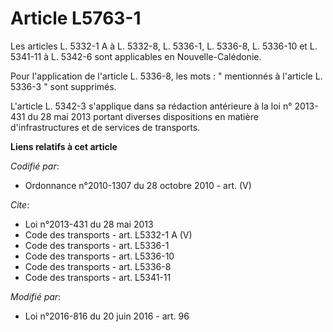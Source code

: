 # Article L5763-1

Les articles L. 5332-1 A à L. 5332-8, L. 5336-1, L. 5336-8, L. 5336-10 et L. 5341-11 à L. 5342-6 sont applicables en
Nouvelle-Calédonie. 

Pour l'application de l'article L. 5336-8, les mots : " mentionnés à l'article L. 5336-3 " sont supprimés. 

L'article L. 5342-3 s'applique dans sa rédaction antérieure à la loi n° 2013-431 du 28 mai 2013 portant diverses dispositions
en matière d'infrastructures et de services de transports.

**Liens relatifs à cet article**

_Codifié par_:

  - Ordonnance n°2010-1307 du 28 octobre 2010 - art. (V)

_Cite_:

  - Loi n°2013-431 du 28 mai 2013
  - Code des transports - art. L5332-1 A (V)
  - Code des transports - art. L5336-1
  - Code des transports - art. L5336-10
  - Code des transports - art. L5336-8
  - Code des transports - art. L5341-11

_Modifié par_:

  - Loi n°2016-816 du 20 juin 2016 - art. 96
